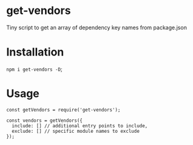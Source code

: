 # get-vendors
Tiny script to get an array of dependency key names from package.json
# Installation
` npm i get-vendors -D `;
# Usage
```
const getVendors = require('get-vendors');

const vendors = getVendors({
  include: [] // additional entry points to include,
  exclude: [] // specific module names to exclude
});
